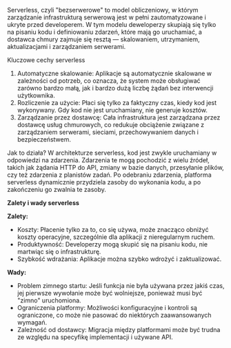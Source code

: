 Serverless, czyli "bezserwerowe" to model obliczeniowy, w którym zarządzanie infrastrukturą serwerową jest w pełni zautomatyzowane i ukryte przed developerem. W tym modelu deweloperzy skupiają się tylko na pisaniu kodu i definiowaniu zdarzeń, które mają go uruchamiać, a dostawca chmury zajmuje się resztą — skalowaniem, utrzymaniem, aktualizacjami i zarządzaniem serwerami.

Kluczowe cechy serverless
1. Automatyczne skalowanie: Aplikacje są automatycznie skalowane w zależności od potrzeb, co oznacza, że system może obsługiwać zarówno bardzo małą, jak i bardzo dużą liczbę żądań bez interwencji użytkownika.
2. Rozliczenie za użycie: Płaci się tylko za faktyczny czas, kiedy kod jest wykonywany. Gdy kod nie jest uruchamiany, nie generuje kosztów.
3. Zarządzanie przez dostawcę: Cała infrastruktura jest zarządzana przez dostawcę usług chmurowych, co redukuje obciążenie związane z zarządzaniem serwerami, sieciami, przechowywaniem danych i bezpieczeństwem.


Jak to działa?
W architekturze serverless, kod jest zwykle uruchamiany w odpowiedzi na zdarzenia. Zdarzenia te mogą pochodzić z wielu źródeł, takich jak żądania HTTP do API, 
zmiany w bazie danych, przesyłanie plików, czy też zdarzenia z planistów zadań. Po odebraniu zdarzenia, 
platforma serverless dynamicznie przydziela zasoby do wykonania kodu, a po zakończeniu go zwalnia te zasoby.


**Zalety i wady serverless**

**Zalety:**

* Koszty: Płacenie tylko za to, co się używa, może znacząco obniżyć koszty operacyjne, szczególnie dla aplikacji z nieregularnym ruchem.
* Produktywność: Developerzy mogą skupić się na pisaniu kodu, nie martwiąc się o infrastrukturę.
* Szybkość wdrażania: Aplikacje można szybko wdrożyć i zaktualizować.

**Wady:**

* Problem zimnego startu: Jeśli funkcja nie była używana przez jakiś czas, jej pierwsze wywołanie może być wolniejsze, ponieważ musi być "zimno" uruchomiona.
* Ograniczenia platformy: Możliwości konfiguracyjne i kontroli są ograniczone, co może nie pasować do niektórych zaawansowanych wymagań.
* Zależność od dostawcy: Migracja między platformami może być trudna ze względu na specyfikę implementacji i używane API.
